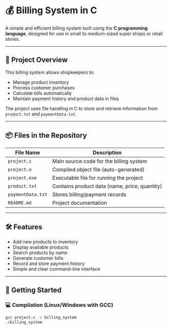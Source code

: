 # 💰 Billing System in C

A simple and efficient billing system built using the **C programming language**, designed for use in small to medium-sized super shops or retail stores.

---

## 🧾 Project Overview

This billing system allows shopkeepers to:
- Manage product inventory
- Process customer purchases
- Calculate bills automatically
- Maintain payment history and product data in files

The project uses file handling in C to store and retrieve information from `product.txt` and `paymentData.txt`.

---

## 📦 Files in the Repository

| File Name         | Description                                    |
|------------------|------------------------------------------------|
| `project.c`       | Main source code for the billing system       |
| `project.o`       | Compiled object file (auto-generated)         |
| `project.exe`     | Executable file for running the project       |
| `product.txt`     | Contains product data (name, price, quantity) |
| `paymentData.txt` | Stores billing/payment records                |
| `README.md`       | Project documentation                         |

---

## 🛠️ Features

- Add new products to inventory
- Display available products
- Search products by name
- Generate customer bills
- Record and store payment history
- Simple and clear command-line interface

---

## 🚀 Getting Started

### 💻 Compilation (Linux/Windows with GCC)

```bash
gcc project.c -o billing_system
./billing_system

